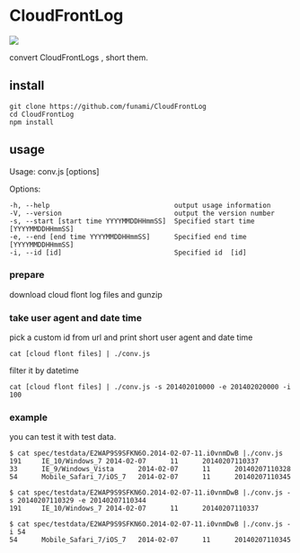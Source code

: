 CloudFrontLog
=============

![](https://www.codeship.io/projects/3cb39540-729a-0131-b8ca-2aee5cfc462c/status?branch=master)

convert CloudFrontLogs , short them. 


## install

```
git clone https://github.com/funami/CloudFrontLog
cd CloudFrontLog
npm install
```

## usage

  Usage: conv.js [options]

  Options:

    -h, --help                               output usage information
    -V, --version                            output the version number
    -s, --start [start time YYYYMMDDHHmmSS]  Specified start time  [YYYYMMDDHHmmSS]
    -e, --end [end time YYYYMMDDHHmmSS]      Specified end time  [YYYYMMDDHHmmSS]
    -i, --id [id]                            Specified id  [id]


### prepare 
download cloud flont log files and gunzip 


### take user agent and date time

pick a custom id from url and print short user agent and date time 

```
cat [cloud flont files] | ./conv.js
```

filter it by datetime

```
cat [cloud flont files] | ./conv.js -s 201402010000 -e 201402020000 -i 100
```

### example

you can test it with test data.

```
$ cat spec/testdata/E2WAP9S9SFKN6O.2014-02-07-11.i0vnmDwB |./conv.js 
191     IE_10/Windows_7 2014-02-07      11      20140207110337
33      IE_9/Windows_Vista      2014-02-07      11      20140207110328
54      Mobile_Safari_7/iOS_7   2014-02-07      11      20140207110345

```

```
$ cat spec/testdata/E2WAP9S9SFKN6O.2014-02-07-11.i0vnmDwB |./conv.js -s 20140207110329 -e 20140207110344   
191     IE_10/Windows_7 2014-02-07      11      20140207110337

```

```
$ cat spec/testdata/E2WAP9S9SFKN6O.2014-02-07-11.i0vnmDwB |./conv.js -i 54
54      Mobile_Safari_7/iOS_7   2014-02-07      11      20140207110345
```




